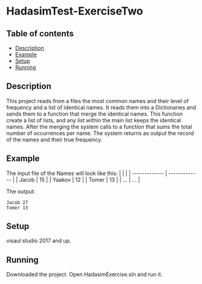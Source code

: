 # HadasimTest-ExerciseTwo

## Table of contents
* [Description](#Description)
* [Example](#Example)
* [Setup](#setup)
* [Running](#Running)

## Description
This project reads from a files the most common names and their level of frequency and a list of identical names.
It reads them into a Dictionaries and sends them to a function that merge the identical names.
This function create a list of lists, and any list within the main list keeps the identical names.
After the merging the system calls to a function that sums the total number of occurrences per name.
The system returns as output the record of the names and their true frequency.

## Example
The input file of the Names will look like this:
|   |  |
| ------------- | ------------- |
| Jacob  |  15  |
| Yaakov | 12   |
| Tomer  | 13   |
| ... | ...   |

The output:
```
Jacob 27
Tomer 13
```
	
## Setup
visaul studio 2017 and up.

## Running
Downloaded the project.
Open HadasimExercise.sln and run it.
